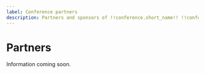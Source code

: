 ```yaml
---
label: Conference partners
description: Partners and sponsors of !!conference.short_name!! !!conference.year!!.
---
```


# Partners

Information coming soon.